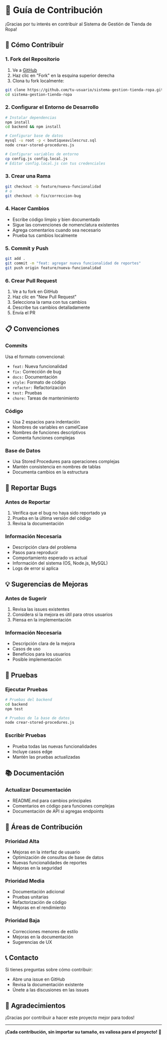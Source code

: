 # 🤝 Guía de Contribución

¡Gracias por tu interés en contribuir al Sistema de Gestión de Tienda de Ropa! 

## 🚀 Cómo Contribuir

### 1. Fork del Repositorio
1. Ve a [GitHub](https://github.com/tu-usuario/sistema-gestion-tienda-ropa)
2. Haz clic en "Fork" en la esquina superior derecha
3. Clona tu fork localmente:
```bash
git clone https://github.com/tu-usuario/sistema-gestion-tienda-ropa.git
cd sistema-gestion-tienda-ropa
```

### 2. Configurar el Entorno de Desarrollo
```bash
# Instalar dependencias
npm install
cd backend && npm install

# Configurar base de datos
mysql -u root -p < boutiqueavilescruz.sql
node crear-stored-procedures.js

# Configurar variables de entorno
cp config.js config.local.js
# Editar config.local.js con tus credenciales
```

### 3. Crear una Rama
```bash
git checkout -b feature/nueva-funcionalidad
# o
git checkout -b fix/correccion-bug
```

### 4. Hacer Cambios
- Escribe código limpio y bien documentado
- Sigue las convenciones de nomenclatura existentes
- Agrega comentarios cuando sea necesario
- Prueba tus cambios localmente

### 5. Commit y Push
```bash
git add .
git commit -m "feat: agregar nueva funcionalidad de reportes"
git push origin feature/nueva-funcionalidad
```

### 6. Crear Pull Request
1. Ve a tu fork en GitHub
2. Haz clic en "New Pull Request"
3. Selecciona la rama con tus cambios
4. Describe tus cambios detalladamente
5. Envía el PR

## 📋 Convenciones

### Commits
Usa el formato convencional:
- `feat:` Nueva funcionalidad
- `fix:` Corrección de bug
- `docs:` Documentación
- `style:` Formato de código
- `refactor:` Refactorización
- `test:` Pruebas
- `chore:` Tareas de mantenimiento

### Código
- Usa 2 espacios para indentación
- Nombres de variables en camelCase
- Nombres de funciones descriptivos
- Comenta funciones complejas

### Base de Datos
- Usa Stored Procedures para operaciones complejas
- Mantén consistencia en nombres de tablas
- Documenta cambios en la estructura

## 🐛 Reportar Bugs

### Antes de Reportar
1. Verifica que el bug no haya sido reportado ya
2. Prueba en la última versión del código
3. Revisa la documentación

### Información Necesaria
- Descripción clara del problema
- Pasos para reproducir
- Comportamiento esperado vs actual
- Información del sistema (OS, Node.js, MySQL)
- Logs de error si aplica

## 💡 Sugerencias de Mejoras

### Antes de Sugerir
1. Revisa las issues existentes
2. Considera si la mejora es útil para otros usuarios
3. Piensa en la implementación

### Información Necesaria
- Descripción clara de la mejora
- Casos de uso
- Beneficios para los usuarios
- Posible implementación

## 🧪 Pruebas

### Ejecutar Pruebas
```bash
# Pruebas del backend
cd backend
npm test

# Pruebas de la base de datos
node crear-stored-procedures.js
```

### Escribir Pruebas
- Prueba todas las nuevas funcionalidades
- Incluye casos edge
- Mantén las pruebas actualizadas

## 📚 Documentación

### Actualizar Documentación
- README.md para cambios principales
- Comentarios en código para funciones complejas
- Documentación de API si agregas endpoints

## 🎯 Áreas de Contribución

### Prioridad Alta
- Mejoras en la interfaz de usuario
- Optimización de consultas de base de datos
- Nuevas funcionalidades de reportes
- Mejoras en la seguridad

### Prioridad Media
- Documentación adicional
- Pruebas unitarias
- Refactorización de código
- Mejoras en el rendimiento

### Prioridad Baja
- Correcciones menores de estilo
- Mejoras en la documentación
- Sugerencias de UX

## 📞 Contacto

Si tienes preguntas sobre cómo contribuir:
- Abre una issue en GitHub
- Revisa la documentación existente
- Únete a las discusiones en las issues

## 🙏 Agradecimientos

¡Gracias por contribuir a hacer este proyecto mejor para todos!

---

**¡Cada contribución, sin importar su tamaño, es valiosa para el proyecto!** 🚀 